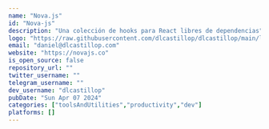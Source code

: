 ```yaml
---
name: "Nova.js"
id: "Nova-js"
description: "Una colección de hooks para React libres de dependencias"
logo: "https://raw.githubusercontent.com/dlcastillop/dlcastillop/main/logos/nova.js.png"
email: "daniel@dlcastillop.com"
website: "https://novajs.co"
is_open_source: false
repository_url: ""
twitter_username: ""
telegram_username: ""
dev_username: "dlcastillop"
pubDate: "Sun Apr 07 2024"
categories: ["toolsAndUtilities","productivity","dev"]
platforms: []
---
```

